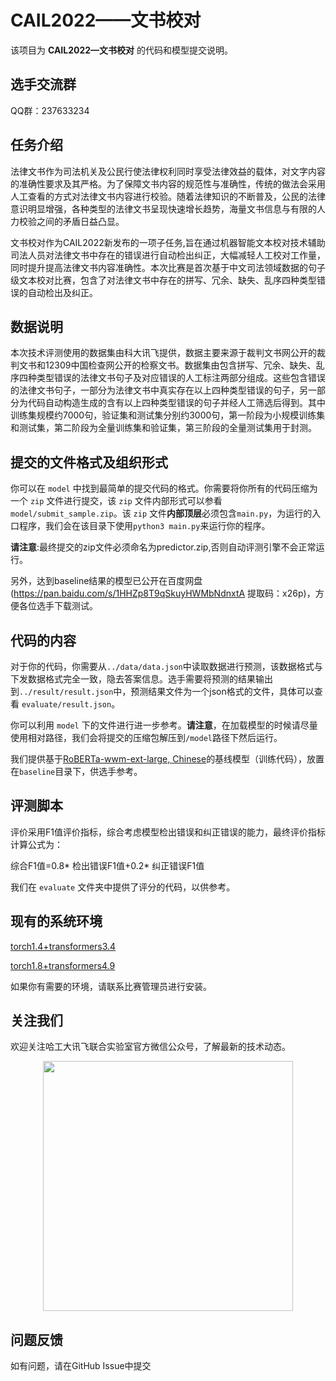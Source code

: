 # CAIL2022——文书校对

该项目为 **CAIL2022—文书校对** 的代码和模型提交说明。

## 选手交流群

QQ群：237633234

## 任务介绍

法律文书作为司法机关及公民行使法律权利同时享受法律效益的载体，对文字内容的准确性要求及其严格。为了保障文书内容的规范性与准确性，传统的做法会采用人工查看的方式对法律文书内容进行校验。随着法律知识的不断普及，公民的法律意识明显增强，各种类型的法律文书呈现快速增长趋势，海量文书信息与有限的人力校验之间的矛盾日益凸显。

文书校对作为CAIL2022新发布的一项子任务,旨在通过机器智能文本校对技术辅助司法人员对法律文书中存在的错误进行自动检出纠正，大幅减轻人工校对工作量，同时提升提高法律文书内容准确性。本次比赛是首次基于中文司法领域数据的句子级文本校对比赛，包含了对法律文书中存在的拼写、冗余、缺失、乱序四种类型错误的自动检出及纠正。

## 数据说明

本次技术评测使用的数据集由科大讯飞提供，数据主要来源于裁判文书网公开的裁判文书和12309中国检查网公开的检察文书。数据集由包含拼写、冗余、缺失、乱序四种类型错误的法律文书句子及对应错误的人工标注两部分组成。这些包含错误的法律文书句子，一部分为法律文书中真实存在以上四种类型错误的句子，另一部分为代码自动构造生成的含有以上四种类型错误的句子并经人工筛选后得到。其中训练集规模约7000句，验证集和测试集分别约3000句，第一阶段为小规模训练集和测试集，第二阶段为全量训练集和验证集，第三阶段的全量测试集用于封测。

## 提交的文件格式及组织形式

你可以在 ``model`` 中找到最简单的提交代码的格式。你需要将你所有的代码压缩为一个 ``zip`` 文件进行提交，该 ``zip`` 文件内部形式可以参看 ``model/submit_sample.zip``。该 ``zip`` 文件**内部顶层**必须包含``main.py``，为运行的入口程序，我们会在该目录下使用``python3 main.py``来运行你的程序。

**请注意**:最终提交的zip文件必须命名为predictor.zip,否则自动评测引擎不会正常运行。

另外，达到baseline结果的模型已公开在百度网盘(https://pan.baidu.com/s/1HHZp8T9qSkuyHWMbNdnxtA  提取码：x26p)，方便各位选手下载测试。

## 代码的内容

对于你的代码，你需要从``../data/data.json``中读取数据进行预测，该数据格式与下发数据格式完全一致，隐去答案信息。选手需要将预测的结果输出到``../result/result.json``中，预测结果文件为一个json格式的文件，具体可以查看 ``evaluate/result.json``。

你可以利用 ``model`` 下的文件进行进一步参考。**请注意**，在加载模型的时候请尽量使用相对路径，我们会将提交的压缩包解压到``/model``路径下然后运行。

我们提供基于[RoBERTa-wwm-ext-large, Chinese](https://github.com/ymcui/Chinese-BERT-wwm)的基线模型（训练代码），放置在``baseline``目录下，供选手参考。

## 评测脚本

评价采用F1值评价指标，综合考虑模型检出错误和纠正错误的能力，最终评价指标计算公式为：

综合F1值=0.8* 检出错误F1值+0.2* 纠正错误F1值

我们在 ``evaluate`` 文件夹中提供了评分的代码，以供参考。

## 现有的系统环境

[torch1.4+transformers3.4](./envs/torch1.4+transformers3.4.txt)

[torch1.8+transformers4.9](./envs/torch1.8+transformers4.9.txt)

如果你有需要的环境，请联系比赛管理员进行安装。

## 关注我们
欢迎关注哈工大讯飞联合实验室官方微信公众号，了解最新的技术动态。

<div align=center><img width="400" height="400" src="./images/HFL.jpg"/></div>

## 问题反馈
如有问题，请在GitHub Issue中提交
